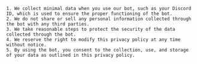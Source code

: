     1. We collect minimal data when you use our bot, such as your Discord ID, which is used to ensure the proper functioning of the bot.
    2. We do not share or sell any personal information collected through the bot with any third parties.
    3. We take reasonable steps to protect the security of the data collected through the bot.
    4. We reserve the right to modify this privacy policy at any time without notice.
    5. By using the bot, you consent to the collection, use, and storage of your data as outlined in this privacy policy.
